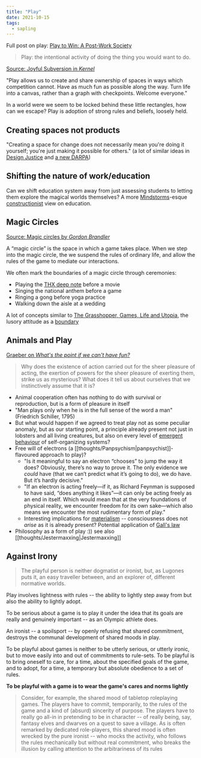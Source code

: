 ```yaml
---
title: "Play"
date: 2021-10-15
tags:
  - sapling
---
```


Full post on play: [Play to Win: A Post-Work Society](posts/play.md)

> Play: the intentional activity of doing the thing you would want to do.

[Source: Joyful Subversion in _Kernel_](https://kernel.community/en/learn/module-1/joyful-subversion)

"Play allows us to create and share ownership of spaces in ways which competition cannot. Have as much fun as possible along the way. Turn life into a canvas, rather than a graph with checkpoints. Welcome everyone."

In a world were we seem to be locked behind these little rectangles, how can we escape? Play is adoption of strong rules and beliefs, loosely held.

## Creating spaces not products

"Creating a space for change does not necessarily mean you're doing it yourself; you're just making it possible for others." (a lot of similar ideas in [Design Justice](thoughts/Design%20Justice.md) and [a new DARPA](thoughts/research%20institutions.md))

## Shifting the nature of work/education

Can we shift education system away from just assessing students to letting them explore the magical worlds themselves? A more [Mindstorms](thoughts/Mindstorms.md)-esque [constructionist](thoughts/constructionist.md) view on education.

## Magic Circles

[Source: Magic circles by _Gordon Brandler_](https://subconscious.substack.com/p/magic-circles)

A “magic circle” is the space in which a game takes place. When we step into the magic circle, the we suspend the rules of ordinary life, and allow the rules of the game to mediate our interactions.

We often mark the boundaries of a magic circle through ceremonies:

- Playing the [THX deep note](https://www.youtube.com/watch?v=uYMpMcmpfkI) before a movie
- Singing the national anthem before a game
- Ringing a gong before yoga practice
- Walking down the aisle at a wedding

A lot of concepts similar to [The Grasshopper, Games, Life and Utopia](thoughts/The%20Grasshopper,%20Games,%20Life%20and%20Utopia.md), the lusory attitude as a [boundary](thoughts/boundary%20object.md)

## Animals and Play

[Graeber on _What's the point if we can't have fun?_](https://davidgraeber.org/articles/whats-the-point-if-we-cant-have-fun/)

> Why does the existence of action carried out for the sheer pleasure of acting, the exertion of powers for the sheer pleasure of exerting them, strike us as mysterious? What does it tell us about ourselves that we instinctively assume that it is?

- Animal cooperation often has nothing to do with survival or reproduction, but is a form of pleasure in itself
- "Man plays only when he is in the full sense of the word a man" (Friedrich Schiller, 1795)
- But what would happen if we agreed to treat play not as some peculiar anomaly, but as our starting point, a principle already present not just in lobsters and all living creatures, but also on every level of [emergent behaviour](thoughts/emergent%20behaviour.md) of self-organizing systems?
- Free will of electrons (a [[thoughts/Panpsychism|panpsychist]]-flavoured approach to play)?
  - "Is it meaningful to say an electron “chooses” to jump the way it does? Obviously, there’s no way to prove it. The only evidence we _could_ have (that we can’t predict what it’s going to do), we do have. But it’s hardly decisive."
  - "If an electron is acting freely—if it, as Richard Feynman is supposed to have said, “does anything it likes”—it can only be acting freely as an end in itself. Which would mean that at the very foundations of physical reality, we encounter freedom for its own sake—which also means we encounter the most rudimentary form of play."
  - Interesting implications for [materialism](thoughts/Materialism.md) -- consciousness does not _arise_ as it is already present? Potential application of [Gall's law](thoughts/Gall's%20law.md)
- Philosophy as a form of play :)) see also [[thoughts/Jestermaxxing|Jestermaxxing]]

## Against Irony

> The playful person is neither dogmatist or ironist, but, as Lugones puts it, an easy traveller between, and an explorer of, different normative worlds.

Play involves lightness with rules -- the ability to lightly step away from but also the ability to lightly adopt.

To be serious about a game is to play it under the idea that its goals are really and genuinely important -- as an Olympic athlete does.

An ironist -- a spoilsport -- by openly refusing that shared commitment, destroys the communal development of shared moods in play.

To be playful about games is neither to be utterly serious, or utterly ironic, but to move easily into and out of commitments to rule-sets. To be playful is to bring oneself to care, for a time, about the specified goals of the game, and to adopt, for a time, a temporary but absolute obedience to a set of rules.

**To be playful with a game is to wear the game's cares and norms lightly**

> Consider, for example, the shared mood of tabletop roleplaying games. The players have to commit, temporarily, to the rules of the game and a kind of (absurd) sincerity of purpose. The players have to really go all-in in pretending to be in character -- of really being, say, fantasy elves and dwarves on a quest to save a village. As is often remarked by dedicated role-players, this shared mood is often wrecked by the pure ironist -- who mocks the activity, who follows the rules mechanically but without real commitment, who breaks the illusion by calling attention to the arbitrariness of its rules
